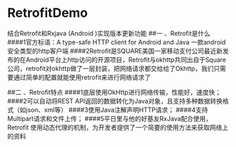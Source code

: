# RetrofitDemo
结合Retrofit和Rxjava (Android )实现版本更新功能
##一 、Retrofit是什么
####1官方标语：A type-safe HTTP client for Android and Java  一款android安全类型的http客户端
####2Retrofit是SQUARE美国一家移动支付公司最近新发布的在Android平台上http访问的开源项目，Retrofit与okhttp共同出自于Square公司，retrofit对okhttp做了一层封装，把网络请求都交给给了Okhttp，我们只需要通过简单的配置就能使用retrofit来进行网络请求了

##二 、Retrofit特点
####1底层使用OkHttp进行网络传输，性能好，速度快；
####2可以自动将REST API返回的数据转化为Java对象，且支持多种数据转换格式（如json、xml等）
####3使用Java注解声明HTTP请求；
####4支持 Multipart请求和文件上传；
####5平日里与他的好基友RxJava配合使用，Retrofit 使用动态代理的机制，为开发者提供了一个简要的使用方法来获取网络上的资料




